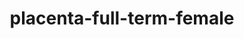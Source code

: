 ---
title: placenta-full-term-female
release_version: v1.2
hra_release_version:
  - v1.2
model_type: ref-organs
description: '[This reference organ](https://hubmapconsortium.github.io/ccf/pages/ccf-3d-reference-library.html) The placenta was sculpted partly from MRI data from the Department of Obstetrics, Gynecology, and Reproductive Sciences, Division of Maternal-Fetal Medicine at UC San Diego Health. The atlas Human Microscopic Anatomy (R.V. Krstić, 1994) and  [(Mannelli et al. 2015)](https://doi.org/10.1177/1559325815611902) were consulted.'
creators:
  - 0000-0002-3333-5646
project_leads:
  - 0000-0002-3321-6137
reviewers:
  - 0000-0002-9544-547X
  - 0000-0001-5963-2246
  - 0000-0002-2095-7534
  - 0000-0002-2566-1978
creation_date: 2022-05-06T00:00:00
license: CC BY 4.0
publisher:  HuBMAP 
funder:  National Institutes of Health 
award_number:  OT2OD026671 
hubmap_id:  HBM796.CQJZ.982 
datatable: 
doi: https://doi.org/10.48539/HBM796.CQJZ.982
---